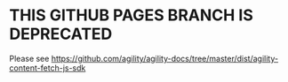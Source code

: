 # THIS GITHUB PAGES BRANCH IS DEPRECATED
Please see https://github.com/agility/agility-docs/tree/master/dist/agility-content-fetch-js-sdk
